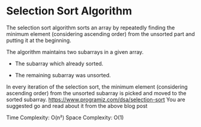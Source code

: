# Selection Sort Algorithm

The selection sort algorithm sorts an array by repeatedly finding the minimum element (considering ascending order) from the unsorted part and putting it at the beginning. 

The algorithm maintains two subarrays in a given array.

- The subarray which already sorted. 

- The remaining subarray was unsorted.

In every iteration of the selection sort, the minimum element (considering ascending order) from the unsorted subarray is picked and moved to the sorted subarray.
https://www.programiz.com/dsa/selection-sort
You are suggested go and read about it from the above blog post

Time Complexity: O(n²)
Space Complexity: O(1)

